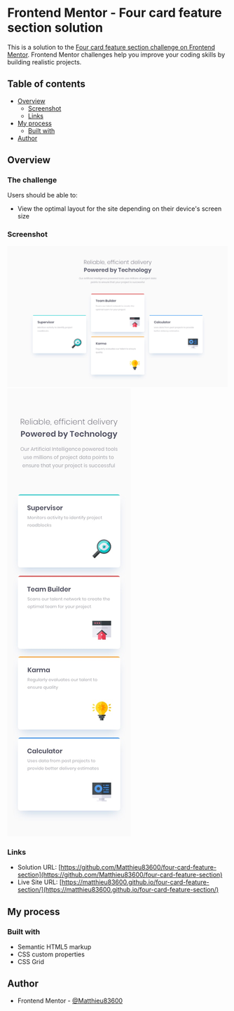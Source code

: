 # Frontend Mentor - Four card feature section solution

This is a solution to the [Four card feature section challenge on Frontend Mentor](https://www.frontendmentor.io/challenges/four-card-feature-section-weK1eFYK). Frontend Mentor challenges help you improve your coding skills by building realistic projects.

## Table of contents

- [Overview](#overview)
  - [Screenshot](#screenshot)
  - [Links](#links)
- [My process](#my-process)
  - [Built with](#built-with)
- [Author](#author)

## Overview

### The challenge

Users should be able to:

- View the optimal layout for the site depending on their device's screen size

### Screenshot

![](./design/desktop-design.jpg)
![](./design/mobile-design.jpg)

### Links

- Solution URL: [https://github.com/Matthieu83600/four-card-feature-section](https://github.com/Matthieu83600/four-card-feature-section)
- Live Site URL: [https://matthieu83600.github.io/four-card-feature-section/](https://matthieu83600.github.io/four-card-feature-section/)

## My process

### Built with

- Semantic HTML5 markup
- CSS custom properties
- CSS Grid

## Author

- Frontend Mentor - [@Matthieu83600](https://www.frontendmentor.io/profile/Matthieu83600)

